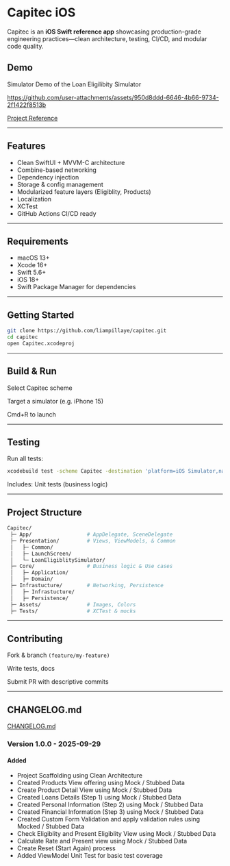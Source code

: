 # Capitec iOS

Capitec is an **iOS Swift reference app** showcasing production-grade engineering practices—clean architecture, testing, CI/CD, and modular code quality.


## Demo

Simulator Demo of the Loan Eligilibity Simulator 

https://github.com/user-attachments/assets/950d8ddd-6646-4b66-9734-2f1422f8513b

[Project Reference](Demo/Capitec-Load-Eligiblity-Simulator-Demo.mp4)

---

## Features
- Clean SwiftUI + MVVM-C architecture
- Combine-based networking
- Dependency injection
- Storage & config management
- Modularized feature layers (Eligiblity, Products)
- Localization
- XCTest
- GitHub Actions CI/CD ready

---

## Requirements
- macOS 13+
- Xcode 16+
- Swift 5.6+
- iOS 18+
- Swift Package Manager for dependencies

---

## Getting Started
```bash
git clone https://github.com/liampillaye/capitec.git
cd capitec
open Capitec.xcodeproj
```

---

## Build & Run

Select Capitec scheme

Target a simulator (e.g. iPhone 15)

Cmd+R to launch

---

## Testing

Run all tests:

```bash
xcodebuild test -scheme Capitec -destination 'platform=iOS Simulator,name=iPhone 15'
```

Includes:
Unit tests (business logic)

---

## Project Structure
```bash
Capitec/
 ├─ App/                  # AppDelegate, SceneDelegate
 ├─ Presentation/         # Views, ViewModels, & Common
 │   ├─ Common/
 │   ├─ LaunchScreen/
 │   └─ LoanEligiblitySimulator/
 ├─ Core/                 # Business logic & Use cases
 │   ├─ Application/
 │   ├─ Domain/
 ├─ Infrastucture/        # Networking, Persistence
 │   ├─ Infrastucture/
 │   ├─ Persistence/
 ├─ Assets/               # Images, Colors
 ├─ Tests/                # XCTest & mocks
```

---

## Contributing 

Fork & branch ```(feature/my-feature)```

Write tests, docs

Submit PR with descriptive commits

---

## CHANGELOG.md

[CHANGELOG.md](CHANGELOG.md)

### Version 1.0.0 - 2025-09-29

#### Added

- Project Scaffolding using Clean Architecture
- Created Products View offering using Mock / Stubbed Data
- Create Product Detail View using Mock / Stubbed Data
- Created Loans Details (Step 1) using Mock / Stubbed Data
- Created Personal Information (Step 2) using Mock / Stubbed Data
- Created Financial Information (Step 3) using Mock / Stubbed Data
- Created Custom Form Validation and apply validation rules using Mocked / Stubbed Data
- Check Eligiblity and Present Eligiblity View using Mock / Stubbed Data
- Calculate Rate and Present view using Mock / Stubbed Data
- Create Reset (Start Again) process
- Added ViewModel Unit Test for basic test coverage
